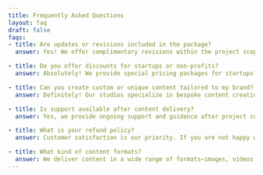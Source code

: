 ```yaml
---
title: Frequently Asked Questions
layout: faq
draft: false
faqs:
- title: Are updates or revisions included in the package?
  answer: Yes! We offer complimentary revisions within the project scope to ensure your content perfectly matches your vision. For more details, check our [revision policy](https://www.example.com).

- title: Do you offer discounts for startups or non-profits?
  answer: Absolutely! We provide special pricing packages for startups, non-profits, and creators with limited budgets. Visit our [discount program](https://www.example.com) page to learn more.

- title: Can you create custom or unique content tailored to my brand?
  answer: Definitely! Our studios specialize in bespoke content creation, from product shoots to full brand storytelling. Reach out to discuss your unique project [here](https://www.example.com).

- title: Is support available after content delivery?
  answer: Yes, we provide ongoing support and guidance after project completion, including help with content optimization and future content planning. See our [support services](https://www.example.com).

- title: What is your refund policy?
  answer: Customer satisfaction is our priority. If you are not happy with the delivered content, we offer refunds or additional revisions as per our [refund terms](https://www.example.com).

- title: What kind of content formats?
  answer: We deliver content in a wide range of formats—images, videos, social media reels, product demos, and more. Find details on all supported formats [here](https://www.example.com).
---
```

